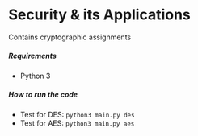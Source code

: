 # Security & its Applications
Contains cryptographic assignments

##### Requirements
- Python 3

##### How to run the code
- Test for DES:
`
python3 main.py des
`
- Test for AES:
`
python3 main.py aes
`
